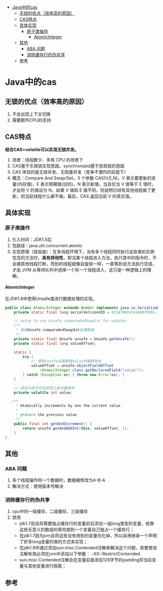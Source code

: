 <!-- TOC -->

- [Java中的cas](#java中的cas)
  - [无锁的优点（效率高的原因）](#无锁的优点效率高的原因)
  - [CAS特点](#cas特点)
  - [具体实现](#具体实现)
    - [原子类操作](#原子类操作)
      - [AtomicInteger](#atomicinteger)
  - [其他](#其他)
    - [ABA 问题](#aba-问题)
    - [消除缓存行的伪共享](#消除缓存行的伪共享)
  - [参考](#参考)

<!-- /TOC -->
# Java中的cas

## 无锁的优点（效率高的原因）

1. 不会出现上下文切换
2. 需要额外CPU的支持


## CAS特点

**结合CAS+volatile可以实现无锁并发。**

1. 场景：线程数少、多核 CPU 的场景下
2. CAS基于乐观锁实现思路，synchronized基于悲观锁的思路
3. CAS 体现的是无锁并发、无阻塞并发（竞争不激烈的前提下）
4. 概念：Compare And Swap/Set，3 个参数 CAS(V,E,N)。V 表示要更新的变量(内存值)，E 表示预期值(旧的)，N 表示新值。当且仅当 V 值等于 E 值时，才会将 V 的值设为 N，如果 V 值和 E 值不同，则说明已经有其他线程做了更新，则当前线程什么都不做。最后，CAS 返回当前 V 的真实值。 

## 具体实现

### 原子类操作

1. 引入时间：JDK1.5后
2. 包路径：java.util.concurrent.atomic
3. 实现原理（锁自旋）：在多线程环境下，当有多个线程同时执行这些类的实例包含的方法时，**具有排他性**，即当某个线程进入方法，执行其中的指令时，不会被其他线程打断，而别的线程就像自旋锁一样，一直等到该方法执行完成，才由 JVM 从等待队列中选择一个另一个线程进入，这只是一种逻辑上的理解。 

#### AtomicInteger

在JDK1.8中使用Unsafe类进行数据处理的实现。

```java
public class AtomicInteger extends Number implements java.io.Serializable {
    private static final long serialVersionUID = 6214790243416807050L;

    // setup to use Unsafe.compareAndSwapInt for updates
    /**
     * 使用Unsafe.compareAndSwapInt处理数据
     */
    private static final Unsafe unsafe = Unsafe.getUnsafe();
    private static final long valueOffset;

    static {
        try {
            // 使用unsafe设置数据value的偏移地址
            valueOffset = unsafe.objectFieldOffset
                (AtomicInteger.class.getDeclaredField("value"));
        } catch (Exception ex) { throw new Error(ex); }
    }

    // 保证内存可见性和禁止指令重排序
    private volatile int value;

   /**
     * Atomically increments by one the current value.
     *
     * @return the previous value
     */
    public final int getAndIncrement() {
        return unsafe.getAndAddInt(this, valueOffset, 1);
    }
}
```

## 其他

### ABA 问题

1. 多个线程操作同一个数据时，数据被修改为A-B-A
2. 解决方式：使用版本号解决

### 消除缓存行的伪共享

1. cpu中的一级缓存、二级缓存、三级缓存
2. 禁用 
   - jdk1.7前会将需要独占缓存行的变量前后添加一组long类型的变量，依靠这些无意义的数组的填充做到一个变量自己独占一个缓存行； 
   - 在jdk1.7因为jvm会将这些没有用到的变量优化掉，所以采用继承一个声明了好多long变量的类的方式来实现； 
   - 在jdk1.8中通过添加sun.misc.Contended注解来解决这个问题，若要使该注解有效必须在jvm中添加以下参数： -XX:-RestrictContended
   - sun.misc.Contended注解会在变量前面添加128字节的padding将当前变量与其他变量进行隔离； 

## 参考